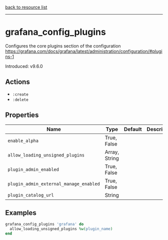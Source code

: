 [back to resource list](https://github.com/sous-chefs/grafana#resources)

---

# grafana_config_plugins

Configures the core plugins section of the configuration <https://grafana.com/docs/grafana/latest/administration/configuration/#plugins-1>

Introduced: v9.6.0

## Actions

- `:create`
- `:delete`

## Properties

| Name                                   | Type          | Default | Description |
| -------------------------------------- | ------------- | ------- | ----------- |
| `enable_alpha`                         | True, False   |         |             |
| `allow_loading_unsigned_plugins`       | Array, String |         |             |
| `plugin_admin_enabled`                 | True, False   |         |             |
| `plugin_admin_external_manage_enabled` | True, False   |         |             |
| `plugin_catalog_url`                   | String        |         |             |

## Examples

```ruby
grafana_config_plugins 'grafana' do
  allow_loading_unsigned_plugins %w(plugin_name)
end
```
